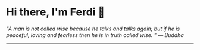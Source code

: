<h1>Hi there, I'm Ferdi 👋</h1>

<p><em>
  "A man is not called wise because he talks and talks again; but if he is peaceful, loving and fearless then he is in truth called wise. " — Buddha
</em></p>

---
